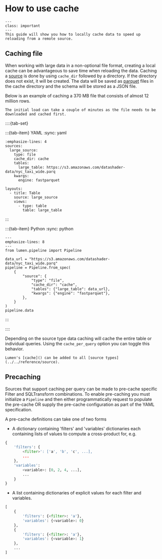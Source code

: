 # How to use cache

```{admonition} What does this guide solve?
---
class: important
---
This guide will show you how to locally cache data to speed up reloading from a remote source.
```

## Caching file

When working with large data in a non-optional file format, creating a local cache can be advantageous to save time when reloading the data. Caching a [source](../../reference/source) is done by using `cache_dir` followed by a directory. If the directory does not exist, it will be created. The data will be saved as [parquet](https://www.databricks.com/glossary/what-is-parquet) files in the cache directory and the schema will be stored as a JSON file.

Below is an example of caching a 370 MB file that consists of almost 12 million rows.

```{warning}
The initial load can take a couple of minutes as the file needs to be downloaded and cached first.
```

::::{tab-set}

:::{tab-item} YAML
:sync: yaml

```{code-block} yaml
:emphasize-lines: 4
sources:
  large_source:
    type: file
    cache_dir: cache
    tables:
      large_table: https://s3.amazonaws.com/datashader-data/nyc_taxi_wide.parq
    kwargs:
      engine: fastparquet

layouts:
  - title: Table
    source: large_source
    views:
      - type: table
        table: large_table
```

:::

:::{tab-item} Python
:sync: python

```{code-block} python
---
emphasize-lines: 8
---
from lumen.pipeline import Pipeline

data_url = "https://s3.amazonaws.com/datashader-data/nyc_taxi_wide.parq"
pipeline = Pipeline.from_spec(
    {
        "source": {
            "type": "file",
            "cache_dir": "cache",
            "tables": {"large_table": data_url},
            "kwargs": {"engine": "fastparquet"},
        },
    }
)
pipeline.data
```
:::

::::

Depending on the source type data caching will cache the entire table or individual queries. Using the `cache_per_query` option you can toggle this behavior.

```{note}
Lumen's [cache]() can be added to all [source types](../../reference/source).
```

## Precaching

Sources that support caching per query can be made to pre-cache specific Filter and SQLTransform combinations. To enable pre-caching you must initialize a `Pipeline` and then either programmatically request to populate the pre-cache OR supply the pre-cache configuration as part of the YAML specification.

A pre-cache definitions can take one of two forms

- A dictionary containing 'filters' and 'variables' dictionaries each containing lists of values to compute a cross-product for, e.g.

```python
{
    'filters': {
        <filter>': ['a', 'b', 'c', ...],
        ...
    },
    'variables':
        <variable>: [0, 2, 4, ...],
        ...
    }
}
```

- A list containing dictionaries of explicit values for each filter and variables.

```python
[
    {
        'filters': {<filter>: 'a'},
        'variables': {<variable>: 0}
    },
    {
        'filters': {<filter>: 'a'},
        'variables': {<variable>: 1}
    },
    ...
]
```
